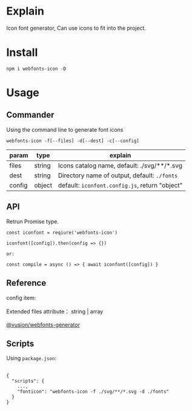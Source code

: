 # Explain

Icon font generator, Can use icons to fit into the project. 

# Install

```
npm i webfonts-icon -D
```

# Usage

## Commander

Using the command line to generate font icons

```
webfonts-icon -f[--files] -d[--dest] -c[--config]
```

|param|type|explain|
|-----|----|-------|
|files|string|Icons catalog name, default: ./svg/**/*.svg |
|dest|string|Directory name of output, default: <code>./fonts</code> |
|config|object| default: <code>iconfont.config.js</code>, return "object"|


## API

Retrun Promise type.

```
const iconfont = reqiure('webfonts-icon')

iconfont([config]).then(config => {})

or:

const compile = async () => { await iconfont([config]) }
```
## Reference

config item: <br><br>
Extended files attribute： string | array <br><br>
[@vusion/webfonts-generator](https://www.npmjs.com/package/@vusion/webfonts-generator)

## Scripts

Using <code>package.json</code>: <br><br>
```
{
  "scripts": {
    ...,
    "fonticon": "webfonts-icon -f ./svg/**/*.svg -d ./fonts"
  }
}
```
